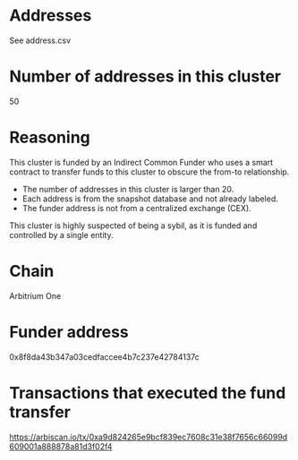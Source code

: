 # Addresses

See address.csv

# Number of addresses in this cluster

50

# Reasoning

This cluster is funded by an Indirect Common Funder who uses a smart contract to transfer funds to this cluster to obscure the from-to relationship.

- The number of addresses in this cluster is larger than 20.
- Each address is from the snapshot database and not already labeled.
- The funder address is not from a centralized exchange (CEX).

This cluster is highly suspected of being a sybil, as it is funded and controlled by a single entity.

# Chain

Arbitrium One

# Funder address

0x8f8da43b347a03cedfaccee4b7c237e42784137c

# Transactions that executed the fund transfer

https://arbiscan.io/tx/0xa9d824265e9bcf839ec7608c31e38f7656c66099d609001a888878a81d3f02f4
